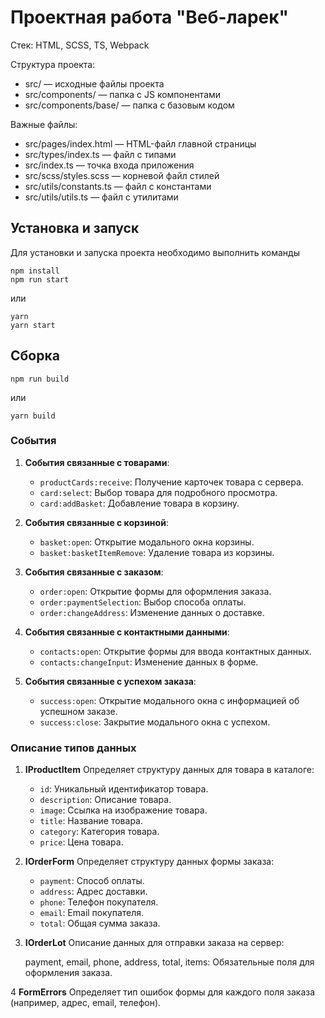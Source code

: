 # Проектная работа "Веб-ларек"

Стек: HTML, SCSS, TS, Webpack

Структура проекта:
- src/ — исходные файлы проекта
- src/components/ — папка с JS компонентами
- src/components/base/ — папка с базовым кодом

Важные файлы:
- src/pages/index.html — HTML-файл главной страницы
- src/types/index.ts — файл с типами
- src/index.ts — точка входа приложения
- src/scss/styles.scss — корневой файл стилей
- src/utils/constants.ts — файл с константами
- src/utils/utils.ts — файл с утилитами

## Установка и запуск
Для установки и запуска проекта необходимо выполнить команды

```
npm install
npm run start
```

или

```
yarn
yarn start
```
## Сборка

```
npm run build
```

или

```
yarn build
```

### События

1. **События связанные с товарами**:
   - `productCards:receive`: Получение карточек товара с сервера.
   - `card:select`: Выбор товара для подробного просмотра.
   - `card:addBasket`: Добавление товара в корзину.

2. **События связанные с корзиной**:
   - `basket:open`: Открытие модального окна корзины.
   - `basket:basketItemRemove`: Удаление товара из корзины.
   
3. **События связанные с заказом**:
   - `order:open`: Открытие формы для оформления заказа.
   - `order:paymentSelection`: Выбор способа оплаты.
   - `order:changeAddress`: Изменение данных о доставке.
   
4. **События связанные с контактными данными**:
   - `contacts:open`: Открытие формы для ввода контактных данных.
   - `contacts:changeInput`: Изменение данных в форме.

5. **События связанные с успехом заказа**:
   - `success:open`: Открытие модального окна с информацией об успешном заказе.
   - `success:close`: Закрытие модального окна с успехом.


### Описание типов данных 

1. **IProductItem**
Определяет структуру данных для товара в каталоге:

    - `id`: Уникальный идентификатор товара.
    - `description`: Описание товара.
    - `image`: Ссылка на изображение товара.
    - `title`: Название товара.
    - `category`: Категория товара.
    - `price`: Цена товара.

2. **IOrderForm**
Определяет структуру данных формы заказа:

    - `payment`: Способ оплаты.
    - `address`: Адрес доставки.
    - `phone`: Телефон покупателя.
    - `email`: Email покупателя.
    - `total`: Общая сумма заказа.

3. **IOrderLot**
Описание данных для отправки заказа на сервер:

    payment, email, phone, address, total, items: Обязательные поля для оформления заказа.

4 **FormErrors**
Определяет тип ошибок формы для каждого поля заказа (например, адрес, email, телефон).

